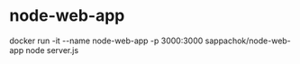 # node-web-app

docker run -it --name node-web-app -p 3000:3000 sappachok/node-web-app node server.js